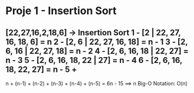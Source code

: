 # Proje 1 - Insertion Sort


[22,27,16,2,18,6] -> Insertion Sort
1 - [2 | 22, 27, 16, 18, 6] = n 
2 - [2, 6 | 22, 27, 16, 18] = n - 1
3 - [2, 6, 16 | 22, 27, 18] = n - 2
4 - [2, 6, 16, 18 | 22, 27] = n - 3
5 - [2, 6, 16, 18, 22 | 27] = n - 4
6 - [2, 6, 16, 18, 22, 27] = n - 5
                                      +
----------------------------------------
n + (n-1) + (n-2) + (n-3) + (n-4) + (n-5) = 6n - 15 ==> n
Big-O Notation: O(n)


